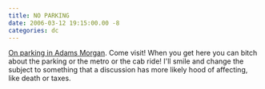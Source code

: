 ```yaml
---
title: NO PARKING
date: 2006-03-12 19:15:00.00 -8
categories: dc
---
```

[On parking in Adams Morgan](http://www.blogger.com/comment.g?blogID=7506923&postID=114005381065744202). Come visit! When you get here you can bitch about the parking or the metro or the cab ride! I'll smile and change the subject to something that a discussion has more likely hood of affecting, like death or taxes.
